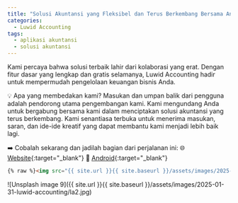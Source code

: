 ```yaml
---
title: "Solusi Akuntansi yang Fleksibel dan Terus Berkembang Bersama Anda"
categories:
  - Luwid Accounting
tags:
  - aplikasi akuntansi
  - solusi akuntansi
---
```


Kami percaya bahwa solusi terbaik lahir dari kolaborasi yang erat. Dengan fitur dasar yang lengkap dan gratis selamanya, Luwid Accounting hadir untuk mempermudah pengelolaan keuangan bisnis Anda.

💡 Apa yang membedakan kami?
Masukan dan umpan balik dari pengguna adalah pendorong utama pengembangan kami. Kami mengundang Anda untuk bergabung bersama kami dalam menciptakan solusi akuntansi yang terus berkembang. Kami senantiasa terbuka untuk menerima masukan, saran, dan ide-ide kreatif yang dapat membantu kami menjadi lebih baik lagi.

➡️ Cobalah sekarang dan jadilah bagian dari perjalanan ini:
🌐 [Website](https://luwidaccounting.biz.id){:target="_blank"} 
📱 [Android](https://s.id/luwidaccounting){:target="_blank"}

```html
{% raw %}<img src="{{ site.url }}{{ site.baseurl }}/assets/images/2025-01-31-luwid-accounting/la1.jpg" alt="">{% endraw %}
```

![Unsplash image 9]({{ site.url }}{{ site.baseurl }}/assets/images/2025-01-31-luwid-accounting/la2.jpg)